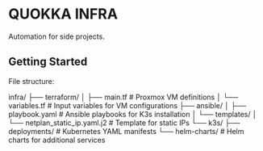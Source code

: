 # QUOKKA INFRA

Automation for side projects.

## Getting Started

File structure:

infra/
├── terraform/
│   ├── main.tf           # Proxmox VM definitions
│   └── variables.tf      # Input variables for VM configurations
├── ansible/
│   ├── playbook.yaml     # Ansible playbooks for K3s installation
│   └── templates/
│       └── netplan_static_ip.yaml.j2  # Template for static IPs
└── k3s/
    ├── deployments/      # Kubernetes YAML manifests
    └── helm-charts/      # Helm charts for additional services